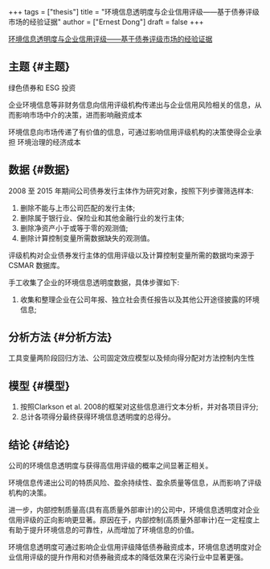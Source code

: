 +++
tags = ["thesis"]
title = "环境信息透明度与企业信用评级——基于债券评级市场的经验证据"
author = ["Ernest Dong"]
draft = false
+++

[环境信息透明度与企业信用评级——基于债券评级市场的经验证据](/ox-hugo/环境信息透明度与企业信用评级——基于债券评级市场的经验证据_常莹莹.pdf)


## 主题 {#主题}

绿色债券和 ESG 投资

企业环境信息等非财务信息向信用评级机构传递出与企业信用风险相关的信息，从而影响市场中介的决策，进而影响融资成本

环境信息向市场传递了有价值的信息，可通过影响信用评级机构的决策使得企业承担 环境治理的经济成本


## 数据 {#数据}

2008 至 2015 年期间公司债券发行主体作为研究对象，按照下列步骤筛选样本:

1.  删除不能与上市公司匹配的发行主体;
2.  删除属于银行业、保险业和其他金融行业的发行主体;
3.  删除净资产小于或等于零的观测值;
4.  删除计算控制变量所需数据缺失的观测值。

评级机构对企业债券发行主体的信用评级以及计算控制变量所需的数据均来源于 CSMAR 数据库。

手工收集了企业的环境信息透明度数据，具体步骤如下:

1.  收集和整理企业在公司年报、独立社会责任报告以及其他公开途径披露的环境信息;


## 分析方法 {#分析方法}

工具变量两阶段回归方法、公司固定效应模型以及倾向得分配对方法控制内生性


## 模型 {#模型}

1.  按照Clarkson et al. 2008的框架对这些信息进行文本分析，并对各项目评分;
2.  总计各项得分最终获得环境信息透明度的总得分。


## 结论 {#结论}

公司的环境信息透明度与获得高信用评级的概率之间显著正相关。

环境信息传递出公司的特质风险、盈余持续性、盈余质量等信息，从而影响了评级机构的决策。

进一步，内部控制质量高(具有高质量外部审计)的公司中，环境信息透明度对企业信用评级的正向影响更显著。原因在于，内部控制(高质量外部审计)在一定程度上有助于提升环境信息的可靠性，从而增加了环境信息的价值。

环境信息透明度可通过影响企业信用评级降低债券融资成本，环境信息透明度对企业信用评级的提升作用和对债券融资成本的降低效果在污染行业中显著更强。
